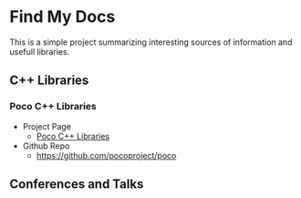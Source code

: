 # Find My Docs

This is a simple project summarizing interesting sources of information and usefull libraries.

## C++ Libraries

### Poco C++ Libraries

* Project Page
    * [Poco C++ Libraries](https://pocoproject.org/)
* Github Repo
    * https://github.com/pocoproject/poco

## Conferences and Talks
